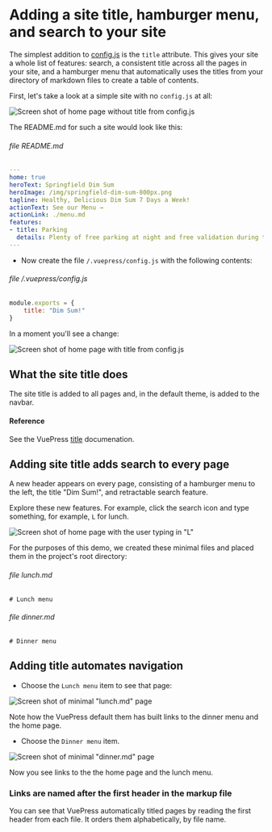 # Adding a site title, hamburger menu, and search to your site

The simplest addition to [config.js](./config1.md) is the `title` attribute. 
This gives your site a whole list of features: search, a consistent title across
all the pages in your site, and a hamburger menu that automatically uses
the titles from your directory of markdown files to create a table of contents.

First, let's take a look at a simple site with no `config.js` at all:

![Screen shot of home page without title from config.js](./assets/img/config-title-notitle.png)

The README.md for such a site would look like this:

###### file README.md
```yaml
---
home: true 
heroText: Springfield Dim Sum
heroImage: /img/springfield-dim-sum-800px.png
tagline: Healthy, Delicious Dim Sum 7 Days a Week!
actionText: See our Menu →
actionLink: ./menu.md
features:
- title: Parking
  details: Plenty of free parking at night and free validation during the busin
---
```

* Now create the file `/.vuepress/config.js` with the following contents:

###### file /.vuepress/config.js
```javascript
module.exports = {
    title: "Dim Sum!"
}
```

In a moment you'll see a change:

![Screen shot of home page with title from config.js](./assets/img/config-title.png)

## What the site title does

The site title is added to all pages and, in the default theme, is added to the navbar.

#### Reference

See the VuePress [title](https://vuepress.vuejs.org/config/#title) documenation.

## Adding site title adds search to every page

A new header appears on every page, consisting of a hamburger menu to the left, the title "Dim Sum!", and retractable 
search feature.

Explore these new features. For example, click the search icon and type something, 
for example, `L` for lunch.

![Screen shot of home page with the user typing in "L"](./assets/img/config-title-start-search.png)

For the purposes of this demo, we created these minimal files and placed
them in the project's root directory:

###### file lunch.md

```
# Lunch menu
```

###### file dinner.md

```
# Dinner menu
```

## Adding title automates navigation

* Choose the `Lunch menu` item to see that page:

![Screen shot of minimal "lunch.md" page](./assets/img/config-title-lunch.png)

Note how the VuePress default them has built links to the dinner menu and the home page.

* Choose the `Dinner menu` item.

![Screen shot of minimal "dinner.md" page](./assets/img/config-title-dinner.png)

Now you see links to the the home page and the lunch menu.

### Links are named after the first header in the markup file

You can see that VuePress automatically titled pages by reading the first header from each file. It orders
them alphabetically, by file name.


